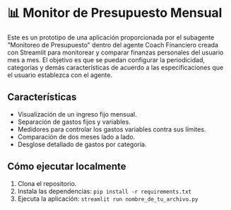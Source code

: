 # 📊 Monitor de Presupuesto Mensual

Este es un prototipo de una aplicación proporcionada por el subagente "Monitoreo de Presupuesto" dentro del agente Coach Financiero creada con Streamlit para monitorear y comparar finanzas personales del usuario mes a mes. El objetivo es que se puedan configurar la periodicidad, categorías y demás características de acuerdo a las especificaciones que el usuario establezca con el agente. 

## Características

- Visualización de un ingreso fijo mensual.
- Separación de gastos fijos y variables.
- Medidores para controlar los gastos variables contra sus límites.
- Comparación de dos meses lado a lado.
- Desglose detallado de gastos por categoría.

## Cómo ejecutar localmente

1. Clona el repositorio.
2. Instala las dependencias: `pip install -r requirements.txt`
3. Ejecuta la aplicación: `streamlit run nombre_de_tu_archivo.py`